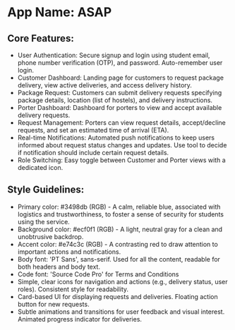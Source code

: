 # **App Name**: ASAP

## Core Features:

- User Authentication: Secure signup and login using student email, phone number verification (OTP), and password. Auto-remember user login.
- Customer Dashboard: Landing page for customers to request package delivery, view active deliveries, and access delivery history.
- Package Request: Customers can submit delivery requests specifying package details, location (list of hostels), and delivery instructions.
- Porter Dashboard: Dashboard for porters to view and accept available delivery requests.
- Request Management: Porters can view request details, accept/decline requests, and set an estimated time of arrival (ETA).
- Real-time Notifications: Automated push notifications to keep users informed about request status changes and updates. Use tool to decide if notification should include certain request details.
- Role Switching: Easy toggle between Customer and Porter views with a dedicated icon.

## Style Guidelines:

- Primary color: #3498db (RGB) - A calm, reliable blue, associated with logistics and trustworthiness, to foster a sense of security for students using the service.
- Background color: #ecf0f1 (RGB) - A light, neutral gray for a clean and unobtrusive backdrop.
- Accent color: #e74c3c (RGB) - A contrasting red to draw attention to important actions and notifications.
- Body font: 'PT Sans', sans-serif. Used for all the content, readable for both headers and body text.
- Code font: 'Source Code Pro' for Terms and Conditions
- Simple, clear icons for navigation and actions (e.g., delivery status, user roles). Consistent style for readability.
- Card-based UI for displaying requests and deliveries. Floating action button for new requests.
- Subtle animations and transitions for user feedback and visual interest. Animated progress indicator for deliveries.